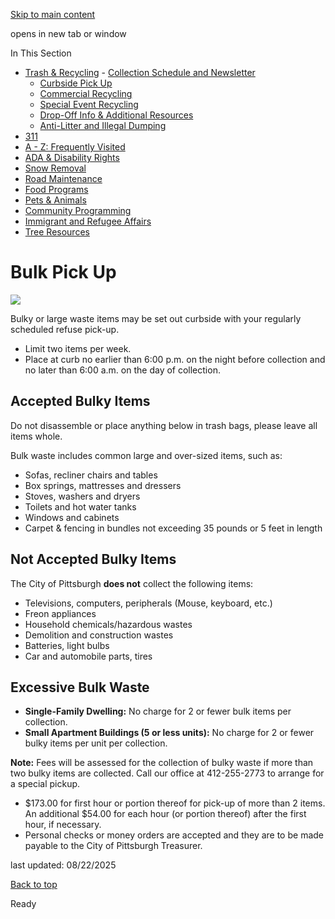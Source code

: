 [Skip to main content](https://www.pittsburghpa.gov/Resident-Services/Trash-Recycling/Bulk-Pick-Up#main-content)

opens in new tab or window

In This Section

- [Trash & Recycling](https://www.pittsburghpa.gov/Resident-Services/Trash-Recycling)  - [Collection Schedule and Newsletter](https://www.pittsburghpa.gov/Resident-Services/Trash-Recycling/Collection-Schedule-and-Newsletter)
  - [Curbside Pick Up](https://www.pittsburghpa.gov/Resident-Services/Trash-Recycling/Curbside-Pick-Up)
  - [Commercial Recycling](https://www.pittsburghpa.gov/Resident-Services/Trash-Recycling/Commercial-Recycling)
  - [Special Event Recycling](https://www.pittsburghpa.gov/Resident-Services/Trash-Recycling/Special-Event-Recycling)
  - [Drop-Off Info & Additional Resources](https://www.pittsburghpa.gov/Resident-Services/Trash-Recycling/Drop-Off-Info-Additional-Resources)
  - [Anti-Litter and Illegal Dumping](https://www.pittsburghpa.gov/Resident-Services/Trash-Recycling/Anti-Litter-and-Illegal-Dumping)
- [311](https://www.pittsburghpa.gov/Resident-Services/311)
- [A - Z: Frequently Visited](https://www.pittsburghpa.gov/Resident-Services/A-Z-Frequently-Visited)
- [ADA & Disability Rights](https://www.pittsburghpa.gov/Resident-Services/ADA-Disability-Rights)
- [Snow Removal](https://www.pittsburghpa.gov/Resident-Services/Snow-Removal)
- [Road Maintenance](https://www.pittsburghpa.gov/Resident-Services/Road-Maintenance)
- [Food Programs](https://www.pittsburghpa.gov/Resident-Services/Food-Programs)
- [Pets & Animals](https://www.pittsburghpa.gov/Resident-Services/Pets-Animals)
- [Community Programming](https://www.pittsburghpa.gov/Resident-Services/Community-Programming)
- [Immigrant and Refugee Affairs](https://www.pittsburghpa.gov/Resident-Services/Immigrant-and-Refugee-Affairs)
- [Tree Resources](https://www.pittsburghpa.gov/Resident-Services/Tree-Resources)

# Bulk Pick Up

![](https://www.pittsburghpa.gov/files/assets/city/v/1/dpw/images/green_couch_garbage.jpg)

Bulky or large waste items may be set out curbside with your regularly scheduled refuse pick-up.

- Limit two items per week.
- Place at curb no earlier than 6:00 p.m. on the night before collection and no later than 6:00 a.m. on the day of collection.

## Accepted Bulky Items

Do not disassemble or place anything below in trash bags, please leave all items whole.

Bulk waste includes common large and over-sized items, such as:

- Sofas, recliner chairs and tables
- Box springs, mattresses and dressers
- Stoves, washers and dryers
- Toilets and hot water tanks
- Windows and cabinets
- Carpet & fencing in bundles not exceeding 35 pounds or 5 feet in length

## Not Accepted Bulky Items

The City of Pittsburgh **does not** collect the following items:

- Televisions, computers, peripherals (Mouse, keyboard, etc.)
- Freon appliances
- Household chemicals/hazardous wastes
- Demolition and construction wastes
- Batteries, light bulbs
- Car and automobile parts, tires

## Excessive Bulk Waste

- **Single-Family Dwelling:** No charge for 2 or fewer bulk items per collection.
- **Small Apartment Buildings (5 or less units):** No charge for 2 or fewer bulky items per unit per collection.

**Note:** Fees will be assessed for the collection of bulky waste if more than two bulky items are collected. Call our office at 412-255-2773 to arrange for a special pickup.

- $173.00 for first hour or portion thereof for pick-up of more than 2 items. An additional $54.00 for each hour (or portion thereof) after the first hour, if necessary.
- Personal checks or money orders are accepted and they are to be made payable to the City of Pittsburgh Treasurer.

last updated: 08/22/2025

[Back to top](https://www.pittsburghpa.gov/Resident-Services/Trash-Recycling/Bulk-Pick-Up#body-top)

Ready
